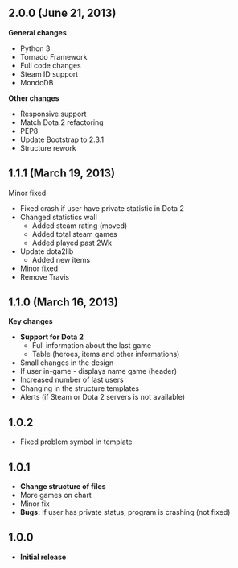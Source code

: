 ## 2.0.0 (June 21, 2013)

**General changes**

- Python 3
- Tornado Framework
- Full code changes
- Steam ID support
- MondoDB

**Other changes**

- Responsive support
- Match Dota 2 refactoring
- PEP8
- Update Bootstrap to 2.3.1
- Structure rework

## 1.1.1 (March 19, 2013)

Minor fixed

- Fixed crash if user have private statistic in Dota 2
- Changed statistics wall
  - Added steam rating (moved)
  - Added total steam games
  - Added played past 2Wk
- Update dota2lib
  - Added new items
- Minor fixed
- Remove Travis

## 1.1.0 (March 16, 2013)

**Key changes**

- **Support for Dota 2**
  - Full information about the last game
  - Table (heroes, items and other informations)
- Small changes in the design
- If user in-game - displays name game (header)
- Increased number of last users
- Changing in the structure templates
- Alerts (if Steam or Dota 2 servers is not available)

## 1.0.2
- Fixed problem symbol in template

## 1.0.1
- **Change structure of files**
- More games on chart
- Minor fix
- **Bugs:** if user has private status, program is crashing (not fixed)

## 1.0.0
- **Initial release**